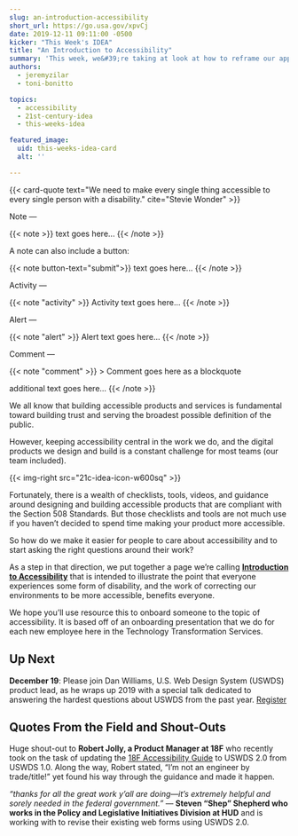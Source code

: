 ```yaml
---
slug: an-introduction-accessibility
short_url: https://go.usa.gov/xpvCj
date: 2019-12-11 09:11:00 -0500
kicker: "This Week's IDEA"
title: "An Introduction to Accessibility"
summary: 'This week, we&#39;re taking at look at how to reframe our approach to encouraging others to build with accessibility&#46;'
authors:
  - jeremyzilar
  - toni-bonitto

topics:
  - accessibility
  - 21st-century-idea
  - this-weeks-idea

featured_image:
  uid: this-weeks-idea-card
  alt: ''

---
```


{{< card-quote text="We need to make every single thing accessible to every single person with a disability." cite="Stevie Wonder" >}}

Note — 

{{< note >}} text goes here... {{< /note >}}

A note can also include a button: 

{{< note button-text="submit">}} text goes here... {{< /note >}}

Activity — 

{{< note "activity" >}} Activity text goes here... {{< /note >}}

Alert — 

{{< note "alert" >}} Alert text goes here... {{< /note >}}

Comment — 

{{< note "comment" >}} > Comment goes here as a blockquote

additional text goes here... {{< /note >}}

We all know that building accessible products and services is fundamental toward building trust and serving the broadest possible definition of the public.

However, keeping accessibility central in the work we do, and the digital products we design and build is a constant challenge for most teams (our team included).

{{< img-right src="21c-idea-icon-w600sq" >}}

Fortunately, there is a wealth of checklists, tools, videos, and guidance around designing and building accessible products that are compliant with the Section 508 Standards. But those checklists and tools are not much use if you haven’t decided to spend time making your product more accessible.

So how do we make it easier for people to care about accessibility and to start asking the right questions around their work?

As a step in that direction, we put together a page we’re calling [**Introduction to Accessibility**](https://digital.gov/resources/intro-accessibility/) that is intended to illustrate the point that everyone experiences some form of disability, and the work of correcting our environments to be more accessible, benefits everyone.

We hope you’ll use resource this to onboard someone to the topic of accessibility. It is based off of an onboarding presentation that we do for each new employee here in the Technology Transformation Services.

## Up Next

**December 19**: Please join Dan Williams, U.S. Web Design System (USWDS) product lead, as he wraps up 2019 with a special talk dedicated to answering the hardest questions about USWDS from the past year. [Register](https://digital.gov/event/2019/12/19/uswds-december-monthly-call/)

## Quotes From the Field and Shout-Outs

Huge shout-out to **Robert Jolly, a Product Manager at 18F** who recently took on the task of updating the [18F Accessibility Guide](https://accessibility.18f.gov/) to USWDS 2.0 from USWDS 1.0. Along the way, Robert stated, “I’m not an engineer by trade/title!” yet found his way through the guidance and made it happen.

_“thanks for all the great work y’all are doing—it’s extremely helpful and sorely needed in the federal government.”_ — **Steven “Shep” Shepherd who works in the Policy and Legislative Initiatives Division at HUD** and is working with to revise their existing web forms using USWDS 2.0. 
